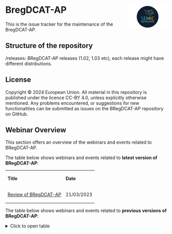 # BregDCAT-AP <img align="right" src="/semic-icon-small.png" alt="SEMIC Core Vocabulary" />  

This is the issue tracker for the maintenance of the BregDCAT-AP.

## Structure of the repository
/releases: BRegDCAT-AP releases (1.02, 1.03 etc), each release might have different distributions.

## License
Copyright © 2024 European Union. All material in this repository is published under the licence CC-BY 4.0, unless explicitly otherwise mentioned. Any problems encountered, or suggestions for new functionalities can be submitted as issues on the BRegDCAT-AP repository on GitHub.

## Webinar Overview
This section offers an overview of the webinars and events related to BRegDCAT-AP.

The table below shows webinars and events related to **latest version of BRegDCAT-AP**:
<table>  
<tbody>  
<tr>  
<td>  
<p><strong>Title</strong></p>  
</td>  
<td>  
<p><strong>Date</strong></p>  
</td>  
</tr>  
<tr>  
<td>  
<p><a href="https://joinup.ec.europa.eu/collection/semic-support-centre/event/webinar-review-bregdcat-ap">Review of BRegDCAT-AP</a></p>  
</td>  
<td>  
<p>21/03/2023</p>  
</td>  
</tr>  
</tbody>  
</table>  

The table below shows webinars and events related to **previous versions of BRegDCAT-AP**:
<details closed>
  <summary>Click to open table</summary>
<table>  
<tbody>  
<tr>  
<td>  
<p><strong>Title</strong></p>  
</td>  
<td>  
<p><strong>Date</strong></p>  
</td>  
</tr>  
<tr>  
<td>  
<p><a href="https://joinup.ec.europa.eu/collection/access-base-registries/event/join-abr-webinar-discover-bregdcat-ap-and-reusable-tools">BRegDCAT-AP and reusable tools</a></p>  
</td>  
<td>  
<p>16/11/2020</p>  
</td>  
</tr>  
<tr>  
<td>  
<p><a href="https://joinup.ec.europa.eu/collection/access-base-registries/solution/abr-bregdcat-ap/event/save-date-wg-april-2020">ABR WG</a></p>  
</td>  
<td>  
<p>28/04/2020</p>  
</td>  
</tr>  
</tbody>  
</table>  
<p>&nbsp;</p>  
</details>

